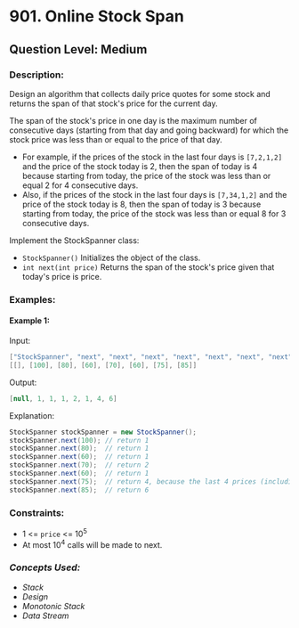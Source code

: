 # 901. Online Stock Span
## Question Level: Medium
### Description:
Design an algorithm that collects daily price quotes for some stock and returns the span of that stock's price for the current day.

The span of the stock's price in one day is the maximum number of consecutive days (starting from that day and going backward) for which the stock price was less than or equal to the price of that day.
- For example, if the prices of the stock in the last four days is `[7,2,1,2]` and the price of the stock today is 2, then the span of today is 4 because starting from today, the price of the stock was less than or equal 2 for 4 consecutive days.
- Also, if the prices of the stock in the last four days is `[7,34,1,2]` and the price of the stock today is 8, then the span of today is 3 because starting from today, the price of the stock was less than or equal 8 for 3 consecutive days.

Implement the StockSpanner class:
- `StockSpanner()` Initializes the object of the class.
- `int next(int price)` Returns the span of the stock's price given that today's price is price.

### Examples:
#### Example 1:

Input:
```Java
["StockSpanner", "next", "next", "next", "next", "next", "next", "next"]
[[], [100], [80], [60], [70], [60], [75], [85]]
```
Output:
```Java
[null, 1, 1, 1, 2, 1, 4, 6]
```
Explanation:
```Java
StockSpanner stockSpanner = new StockSpanner();
stockSpanner.next(100); // return 1
stockSpanner.next(80);  // return 1
stockSpanner.next(60);  // return 1
stockSpanner.next(70);  // return 2
stockSpanner.next(60);  // return 1
stockSpanner.next(75);  // return 4, because the last 4 prices (including today's price of 75) were less than or equal to today's price.
stockSpanner.next(85);  // return 6
```

### Constraints:

- 1 <= `price` <= 10<sup>5</sup>
- At most 10<sup>4</sup> calls will be made to next.

### <i>Concepts Used:
- Stack
- Design
- Monotonic Stack
- Data Stream</i>
 